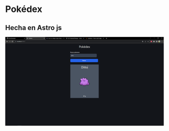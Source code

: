 # Pokédex
## Hecha en Astro js

![captura de la app](./public/Captura%20de%20pantalla%202023-07-29%20215122.png)